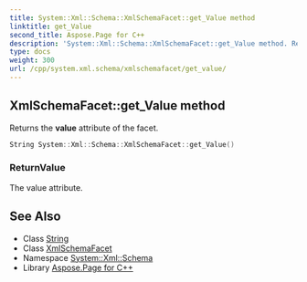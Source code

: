 ```yaml
---
title: System::Xml::Schema::XmlSchemaFacet::get_Value method
linktitle: get_Value
second_title: Aspose.Page for C++
description: 'System::Xml::Schema::XmlSchemaFacet::get_Value method. Returns the value attribute of the facet in C++.'
type: docs
weight: 300
url: /cpp/system.xml.schema/xmlschemafacet/get_value/
---
```

## XmlSchemaFacet::get_Value method


Returns the **value** attribute of the facet.

```cpp
String System::Xml::Schema::XmlSchemaFacet::get_Value()
```


### ReturnValue

The value attribute.

## See Also

* Class [String](../../../system/string/)
* Class [XmlSchemaFacet](../)
* Namespace [System::Xml::Schema](../../)
* Library [Aspose.Page for C++](../../../)
